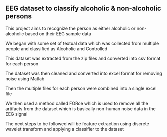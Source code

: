 ## EEG dataset to classify alcoholic & non-alcoholic persons

This project aims to recognize the person as either alcoholic or non-alcoholic based on their EEG sample data

<!-- 
<img src= "https://i.ibb.co/x8tXZK0/alcoholic.gif">

<img src = "https://i.ibb.co/QXDwNKK/control.gif"> -->

We began with some set of textual data which was collected from multiple people and classified as Alcoholic and Controlled

This dataset was extracted from the zip files and converted into csv format for each person

The dataset was then cleaned and converted into excel format for removing noise using Matlab

Then the multiple files for each person were combined into a single excel file 

We then used a method called FORce which is used to remove all the artifacts from the dataset which is basically non-human noise data in the EEG signal

The next steps to be followed will be feature extraction using discrete wavelet transform and applying a classifier to the dataset
